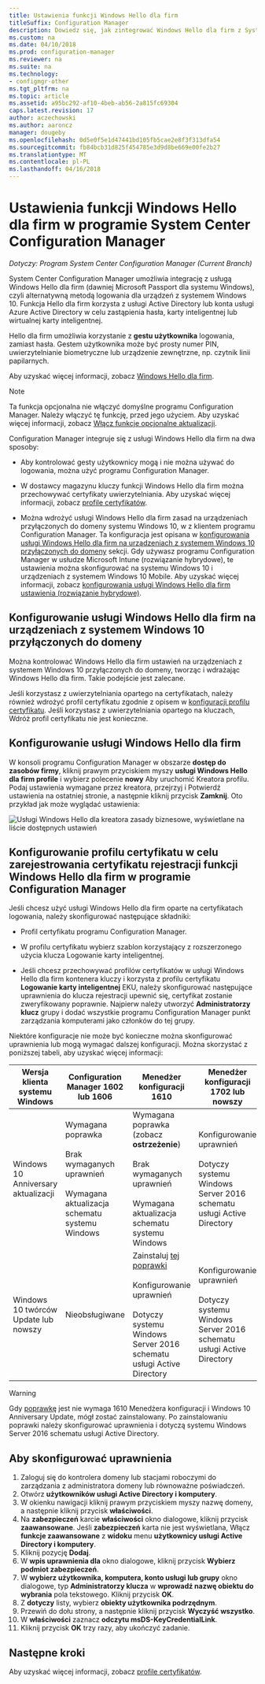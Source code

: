 ```yaml
---
title: Ustawienia funkcji Windows Hello dla firm
titleSuffix: Configuration Manager
description: Dowiedz się, jak zintegrować Windows Hello dla firm z System Center Configuration Manager.
ms.custom: na
ms.date: 04/10/2018
ms.prod: configuration-manager
ms.reviewer: na
ms.suite: na
ms.technology:
- configmgr-other
ms.tgt_pltfrm: na
ms.topic: article
ms.assetid: a95bc292-af10-4beb-ab56-2a815fc69304
caps.latest.revision: 17
author: aczechowski
ms.author: aaroncz
manager: dougeby
ms.openlocfilehash: 0d5e0f5e1d47441bd105fb5cae2e8f3f313dfa54
ms.sourcegitcommit: fb84bcb31d825f454785e3d9d8be669e00fe2b27
ms.translationtype: MT
ms.contentlocale: pl-PL
ms.lasthandoff: 04/16/2018
---
```

# <a name="windows-hello-for-business-settings-in-system-center-configuration-manager"></a>Ustawienia funkcji Windows Hello dla firm w programie System Center Configuration Manager

*Dotyczy: Program System Center Configuration Manager (Current Branch)*

<!--1245704-->
System Center Configuration Manager umożliwia integrację z usługą Windows Hello dla firm (dawniej Microsoft Passport dla systemu Windows), czyli alternatywną metodą logowania dla urządzeń z systemem Windows 10. Funkcja Hello dla firm korzysta z usługi Active Directory lub konta usługi Azure Active Directory w celu zastąpienia hasła, karty inteligentnej lub wirtualnej karty inteligentnej.  

Hello dla firm umożliwia korzystanie z **gestu użytkownika** logowania, zamiast hasła. Gestem użytkownika może być prosty numer PIN, uwierzytelnianie biometryczne lub urządzenie zewnętrzne, np. czytnik linii papilarnych.

Aby uzyskać więcej informacji, zobacz [Windows Hello dla firm](https://docs.microsoft.com/windows/access-protection/hello-for-business/hello-identity-verification).


> [!Note]  
> Ta funkcja opcjonalna nie włączyć domyślne programu Configuration Manager. Należy włączyć tę funkcję, przed jego użyciem. Aby uzyskać więcej informacji, zobacz [Włącz funkcje opcjonalne aktualizacji](/sccm/core/servers/manage/install-in-console-updates#bkmk_options).<!--505213-->  


 Configuration Manager integruje się z usługi Windows Hello dla firm na dwa sposoby:  

-   Aby kontrolować gesty użytkownicy mogą i nie można używać do logowania, można użyć programu Configuration Manager.  

-   W dostawcy magazynu kluczy funkcji Windows Hello dla firm można przechowywać certyfikaty uwierzytelniania. Aby uzyskać więcej informacji, zobacz [profile certyfikatów](introduction-to-certificate-profiles.md).  

- Można wdrożyć usługi Windows Hello dla firm zasad na urządzeniach przyłączonych do domeny systemu Windows 10, w z klientem programu Configuration Manager. Ta konfiguracja jest opisana w [konfigurowania usługi Windows Hello dla firm na urządzeniach z systemem Windows 10 przyłączonych do domeny](#configure-windows-hello-for-business-on-domain-joined-windows-10-devices) sekcji. Gdy używasz programu Configuration Manager w usłudze Microsoft Intune (rozwiązanie hybrydowe), te ustawienia można skonfigurować na systemu Windows 10 i urządzeniach z systemem Windows 10 Mobile. Aby uzyskać więcej informacji, zobacz [konfigurowania usługi Windows Hello dla firm ustawienia (rozwiązanie hybrydowe)](../../mdm/deploy-use/windows-hello-for-business-settings.md).

## <a name="configure-windows-hello-for-business-on-domain-joined-windows-10-devices"></a>Konfigurowanie usługi Windows Hello dla firm na urządzeniach z systemem Windows 10 przyłączonych do domeny
Można kontrolować Windows Hello dla firm ustawień na urządzeniach z systemem Windows 10 przyłączonych do domeny, tworząc i wdrażając Windows Hello dla firm. Takie podejście jest zalecane.


Jeśli korzystasz z uwierzytelniania opartego na certyfikatach, należy również wdrożyć profil certyfikatu zgodnie z opisem w [konfiguracji profilu certyfikatu](#configure-a-certificate-profile). Jeśli korzystasz z uwierzytelniania opartego na kluczach, Wdróż profil certyfikatu nie jest konieczne.

## <a name="configure-a-windows-hello-for-business-profile"></a>Konfigurowanie usługi Windows Hello dla firm  

W konsoli programu Configuration Manager w obszarze **dostęp do zasobów firmy**, kliknij prawym przyciskiem myszy **usługi Windows Hello dla firm profile** i wybierz polecenie **nowy** Aby uruchomić Kreatora profilu. Podaj ustawienia wymagane przez kreatora, przejrzyj i Potwierdź ustawienia na ostatniej stronie, a następnie kliknij przycisk **Zamknij**. Oto przykład jak może wyglądać ustawienia:  

![Usługi Windows Hello dla kreatora zasady biznesowe, wyświetlane na liście dostępnych ustawień](../media/Hello-for-Business-settings.png)

## <a name="configure-a-certificate-profile-to-enroll-the-windows-hello-for-business-enrollment-certificate-in-configuration-manager"></a>Konfigurowanie profilu certyfikatu w celu zarejestrowania certyfikatu rejestracji funkcji Windows Hello dla firm w programie Configuration Manager  
 Jeśli chcesz użyć usługi Windows Hello dla firm oparte na certyfikatach logowania, należy skonfigurować następujące składniki:  

-   Profil certyfikatu programu Configuration Manager.  

-   W profilu certyfikatu wybierz szablon korzystający z rozszerzonego użycia klucza Logowanie karty inteligentnej.  

-   Jeśli chcesz przechowywać profilów certyfikatów w usługi Windows Hello dla firm kontenera kluczy i korzysta z profilu certyfikatu **Logowanie karty inteligentnej** EKU, należy skonfigurować następujące uprawnienia do klucza rejestracji upewnić się, certyfikat zostanie zweryfikowany poprawnie.
Najpierw należy utworzyć **Administratorzy klucz** grupy i dodać wszystkie programu Configuration Manager punkt zarządzania komputerami jako członków do tej grupy.

Niektóre konfiguracje nie może być konieczne można skonfigurować uprawnienia lub mogą wymagać dalszej konfiguracji. Można skorzystać z poniższej tabeli, aby uzyskać więcej informacji:

|Wersja klienta systemu Windows|Configuration Manager 1602 lub 1606|Menedżer konfiguracji 1610|Menedżer konfiguracji 1702 lub nowszy|
|-|-|-|-|
|Windows 10 Anniversary aktualizacji|Wymagana poprawka<br><br>Brak wymaganych uprawnień<br><br>Wymagana aktualizacja schematu systemu Windows|Wymagana poprawka (zobacz **ostrzeżenie**)<br><br>Brak wymaganych uprawnień<br><br>Wymagana aktualizacja schematu systemu Windows|Konfigurowanie uprawnień<br><br>Dotyczy systemu Windows Server 2016 schematu usługi Active Directory|
|Windows 10 twórców Update lub nowszy|Nieobsługiwane|Zainstaluj [tej poprawki](https://support.microsoft.com/help/4010155/update-rollup-for-system-center-configuration-manager-current-branch-v)<br><br>Konfigurowanie uprawnień<br><br>Dotyczy systemu Windows Server 2016 schematu usługi Active Directory|Konfigurowanie uprawnień<br><br>Dotyczy systemu Windows Server 2016 schematu usługi Active Directory|

> [!WARNING]
> Gdy [poprawkę](https://support.microsoft.com/help/4010155/update-rollup-for-system-center-configuration-manager-current-branch-v) jest nie wymaga 1610 Menedżera konfiguracji i Windows 10 Anniversary Update, mógł zostać zainstalowany.  Po zainstalowaniu poprawki należy skonfigurować uprawnienia i dotyczą systemu Windows Server 2016 schematu usługi Active Directory.

## <a name="to-configure-permissions"></a>Aby skonfigurować uprawnienia

1.  Zaloguj się do kontrolera domeny lub stacjami roboczymi do zarządzania z administratora domeny lub równoważne poświadczeń.
2.  Otwórz **użytkowników usługi Active Directory i komputery**.
3.  W okienku nawigacji kliknij prawym przyciskiem myszy nazwę domeny, a następnie kliknij przycisk **właściwości**.
4.  Na **zabezpieczeń** karcie *<domain name>* **właściwości** okno dialogowe, kliknij przycisk **zaawansowane**. Jeśli **zabezpieczeń** karta nie jest wyświetlana, Włącz **funkcje zaawansowane** z **widoku** menu **użytkownicy usługi Active Directory i komputery**.
5.  Kliknij pozycję **Dodaj**.
6.  W **wpis uprawnienia dla** *<domain name>* okno dialogowe, kliknij przycisk **Wybierz podmiot zabezpieczeń**.
7.  W **wybierz użytkownika, komputera, konto usługi lub grupy** okno dialogowe, typ **Administratorzy klucza** w **wprowadź nazwę obiektu do wybrania** pola tekstowego. Kliknij przycisk **OK**.
8.  Z **dotyczy** listy, wybierz **obiekty użytkownika podrzędnym**.
9.  Przewiń do dołu strony, a następnie kliknij przycisk **Wyczyść wszystko**.
10. W **właściwości** zaznacz **odczytu msDS-KeyCredentialLink**.
11. Kliknij przycisk **OK** trzy razy, aby ukończyć zadanie.


## <a name="next-steps"></a>Następne kroki

Aby uzyskać więcej informacji, zobacz [profile certyfikatów](introduction-to-certificate-profiles.md).  




